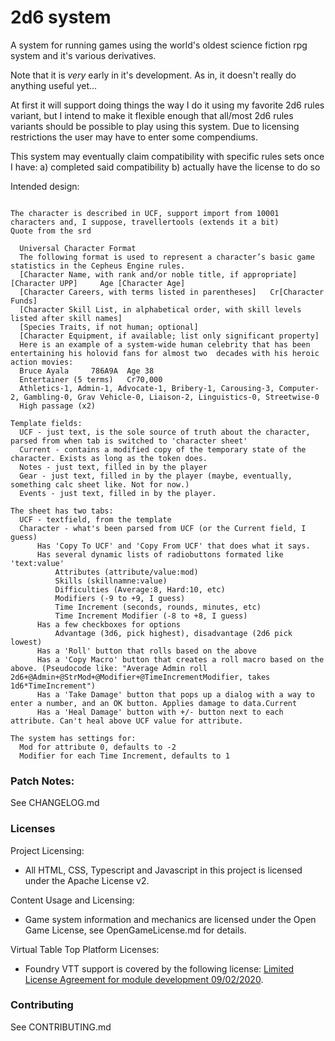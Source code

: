 # 2d6 system
A system for running games using the world's oldest science fiction rpg system and it's various derivatives.

Note that it is *very* early in it's development. As in, it doesn't really do anything useful yet...

At first it will support doing things the way I do it using my favorite 2d6 rules variant, but I intend to make it flexible 
enough that all/most 2d6 rules variants should be possible to play using this system. Due to licensing restrictions the
user may have to enter some compendiums. 

This system may eventually claim compatibility with specific rules sets once I have:
a) completed said compatibility 
b) actually have the license to do so

Intended design:
  ```

The character is described in UCF, support import from 10001 characters and, I suppose, travellertools (extends it a bit)
Quote from the srd

	Universal Character Format
	The following format is used to represent a character’s basic game statistics in the Cepheus Engine rules.
	[Character Name, with rank and/or noble title, if appropriate] 	[Character UPP] 	Age [Character Age]
	[Character Careers, with terms listed in parentheses]	Cr[Character Funds]
	[Character Skill List, in alphabetical order, with skill levels listed after skill names]
	[Species Traits, if not human; optional]
	[Character Equipment, if available; list only significant property]
	Here is an example of a system-wide human celebrity that has been entertaining his holovid fans for almost two 	decades with his heroic action movies:
	Bruce Ayala 	786A9A 	Age 38
	Entertainer (5 terms) 	Cr70,000
	Athletics-1, Admin-1, Advocate-1, Bribery-1, Carousing-3, Computer-2, Gambling-0, Grav Vehicle-0, Liaison-2, Linguistics-0, Streetwise-0
	High passage (x2)

Template fields:
	UCF - just text, is the sole source of truth about the character, parsed from when tab is switched to 'character sheet'
	Current - contains a modified copy of the temporary state of the character. Exists as long as the token does.
	Notes - just text, filled in by the player
	Gear - just text, filled in by the player (maybe, eventually, something calc sheet like. Not for now.)
	Events - just text, filled in by the player.

The sheet has two tabs:
	UCF - textfield, from the template
	Character - what's been parsed from UCF (or the Current field, I guess)
		Has 'Copy To UCF' and 'Copy From UCF' that does what it says.
		Has several dynamic lists of radiobuttons formated like 'text:value'
			Attributes (attribute/value:mod)
			Skills (skillnamne:value)
			Difficulties (Average:8, Hard:10, etc)
			Modifiers (-9 to +9, I guess)
			Time Increment (seconds, rounds, minutes, etc)
			Time Increment Modifier (-8 to +8, I guess)
		Has a few checkboxes for options
			Advantage (3d6, pick highest), disadvantage (2d6 pick lowest)
		Has a 'Roll' button that rolls based on the above
		Has a 'Copy Macro' button that creates a roll macro based on the above. (Pseudocode like: "Average Admin roll 2d6+@Admin+@StrMod+@Modifier+@TimeIncrementModifier, takes 1d6*TimeIncrement")
		Has a 'Take Damage' button that pops up a dialog with a way to enter a number, and an OK button. Applies damage to data.Current
		Has a 'Heal Damage' button with +/- button next to each attribute. Can't heal above UCF value for attribute.

The system has settings for:
	Mod for attribute 0, defaults to -2
	Modifier for each Time Increment, defaults to 1
  ```
	

### Patch Notes:
See CHANGELOG.md


### Licenses
Project Licensing:
*  All HTML, CSS, Typescript and Javascript in this project is licensed under the Apache License v2.

Content Usage and Licensing:
*  Game system information and mechanics are licensed under the Open Game License, see OpenGameLicense.md for details.

Virtual Table Top Platform Licenses:
*  Foundry VTT support is covered by the following license: [Limited License Agreement for module development 09/02/2020](https://foundryvtt.com/article/license/).

### Contributing
See CONTRIBUTING.md
